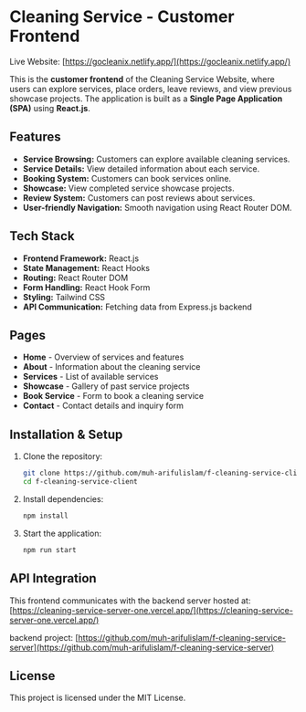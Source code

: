 # Cleaning Service - Customer Frontend

Live Website: [https://gocleanix.netlify.app/](https://gocleanix.netlify.app/)

This is the **customer frontend** of the Cleaning Service Website, where users can explore services, place orders, leave reviews, and view previous showcase projects. The application is built as a **Single Page Application (SPA)** using **React.js**.

## Features

- **Service Browsing:** Customers can explore available cleaning services.
- **Service Details:** View detailed information about each service.
- **Booking System:** Customers can book services online.
- **Showcase:** View completed service showcase projects.
- **Review System:** Customers can post reviews about services.
- **User-friendly Navigation:** Smooth navigation using React Router DOM.

## Tech Stack

- **Frontend Framework:** React.js
- **State Management:** React Hooks
- **Routing:** React Router DOM
- **Form Handling:** React Hook Form
- **Styling:** Tailwind CSS
- **API Communication:** Fetching data from Express.js backend

## Pages

- **Home** - Overview of services and features
- **About** - Information about the cleaning service
- **Services** - List of available services
- **Showcase** - Gallery of past service projects
- **Book Service** - Form to book a cleaning service
- **Contact** - Contact details and inquiry form

## Installation & Setup

1. Clone the repository:

   ```sh
   git clone https://github.com/muh-arifulislam/f-cleaning-service-client
   cd f-cleaning-service-client
   ```

2. Install dependencies:

   ```sh
   npm install
   ```

3. Start the application:
   ```sh
   npm run start
   ```

## API Integration

This frontend communicates with the backend server hosted at:
[https://cleaning-service-server-one.vercel.app/](https://cleaning-service-server-one.vercel.app/)

backend project: [https://github.com/muh-arifulislam/f-cleaning-service-server](https://github.com/muh-arifulislam/f-cleaning-service-server)

## License

This project is licensed under the MIT License.
